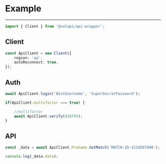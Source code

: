 # Example

-----------

```typescript
import { Client } from '@valapi/api-wrapper';
```

## Client

```typescript
const ApiClient = new Client({
    region: 'ap',
    autoReconnect: true,
});

```

## Auth

```typescript
await ApiClient.login('BestUsername', 'SuperSecretPassword');

if(ApiClient.multifactor === true) {

    //multifactor
    await ApiClient.verify(428793);
}
```

## API

```typescript
const _data = await ApiClient.PreGame.GetMatch('MATCH-ID-1234567890');

console.log(_data.data);
```